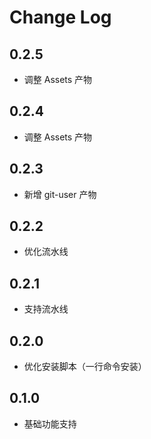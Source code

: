 # Change Log

## 0.2.5

- 调整 Assets 产物

## 0.2.4

- 调整 Assets 产物

## 0.2.3

- 新增 git-user 产物

## 0.2.2

- 优化流水线

## 0.2.1

- 支持流水线

## 0.2.0

- 优化安装脚本（一行命令安装）

## 0.1.0

- 基础功能支持

